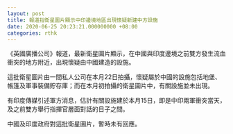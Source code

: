 ```yaml
---
layout: post
title: 報道指衛星圖片顯示中印邊境地區出現懷疑新建中方設施
date: 2020-06-25 20:23:21.000000000 +08:00
categories: rthk
---
```


《英國廣播公司》報道，最新衛星圖片顯示，在中國與印度邊境之前雙方發生流血衝突的地方附近，出現懷疑由中國建造的設施。

這批衛星圖片由一間私人公司在本月22日拍攝，懷疑屬於中國的設施包括地堡、帳篷及軍事裝備貯存庫；而在本月初拍攝的衛星圖片中，有關設施並未出現。

有印度傳媒引述軍方消息，估計有關設施建於本月15日，即是中印兩軍衝突當天，及之前雙方舉行指揮官層面對話的日子之間。

中國及印度政府對這批衛星圖片，暫時未有回應。
